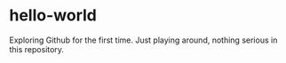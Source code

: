 # hello-world
Exploring Github for the first time.
Just playing around, nothing serious in this repository.

